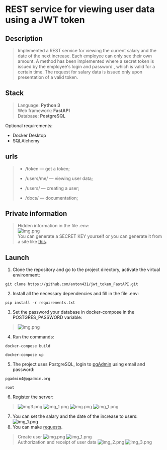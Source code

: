 # REST service for viewing user data using a JWT token

## Description
>Implemented a REST service for viewing the current salary and the date of the next
increase.  Each
employee can only see their own amount.  A method has been implemented where a secret token is issued by the employee's login and password
, which is valid for a certain time. The request
for salary data is issued only upon presentation of a valid token.

## Stack

>Language: __Python 3__<br>
Web framework: __FastAPI__<br>
Database: __PostgreSQL__<br>

Optional requirements:<br>
- Docker Desktop<br>
- SQLAlchemy

## urls

> - <p>/token — get a token;<br>
> - <p>/users/me/ — viewing user data;<br>
> - <p>/users/ — creating a user;<br>
> - <p>/docs/ — documentation;<br>

## Private information

>Hidden information in the file .env:<br>
>![img.png](img/img.png)<br>
> You can generate a SECRET KEY yourself or you can generate it from a site like <a href=https://www.grc.com/passwords.htm>this</a>.

## Launch

1. Clone the repository and go to the project directory, activate the virtual environment:
```
git clone https://github.com/anton431/jwt_token_FastAPI.git
```
2. Install all the necessary dependencies and fill in the file .env:
```
pip install -r requirements.txt
```
3. Set the password your database in docker-compose in the POSTGRES_PASSWORD variable:
>![img.png](img/img1.png)
4. Run the commands:
```
docker-compose build
```
```
docker-compose up
```
5. The project uses PostgreSQL, login to <a target="_blank" href=http://localhost:5051/login>pgAdmin</a> using email and password:
```
pgadmin4@pgadmin.org
```
```
root
```
6. Register the server: <br>
>![img3.png](img/img2.png)
>![img_1.png](img/img3.png)
> ![img.png](img/img4.png)
> ![img_1.png](img/img5.png)

7. You can set the salary and the date of the increase to users:
![img_1.png](img/img6.png)
8. You can make <a href=http://127.0.0.1:8000/docs>requests</a>.
> Create user
>![img.png](img/img7.png)
> ![img_1.png](img/img8.png)<br>
> Authorization and receipt of user data
> ![img_2.png](img/img9.png)
> ![img_3.png](img/img10.png)